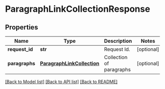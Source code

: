 # ParagraphLinkCollectionResponse

## Properties
Name | Type | Description | Notes
------------ | ------------- | ------------- | -------------
**request_id** | **str** | Request Id. | [optional] 
**paragraphs** | [**ParagraphLinkCollection**](ParagraphLinkCollection.md) | Collection of paragraphs | [optional] 

[[Back to Model list]](../README.md#documentation-for-models) [[Back to API list]](../README.md#documentation-for-api-endpoints) [[Back to README]](../README.md)


